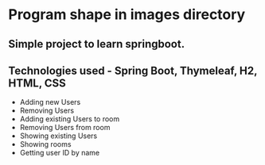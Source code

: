 # Program shape in images directory

## Simple project to learn springboot.

## Technologies used - Spring Boot, Thymeleaf, H2, HTML, CSS

* Adding new Users
* Removing Users
* Adding existing Users to room
* Removing Users from room
* Showing existing Users
* Showing rooms
* Getting user ID by name
